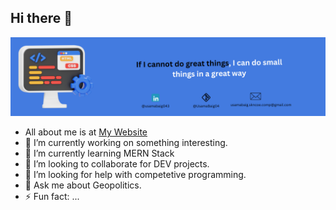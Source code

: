 ## Hi there 👋

<img src = 'readme_banner.png'/>

- All about me is at <a href = 'https://portfolio-alpha-nine-38.vercel.app/'>My Website</a>
- 🔭 I’m currently working on something interesting.
- 🌱 I’m currently learning MERN Stack
- 👯 I’m looking to collaborate for DEV projects.
- 🤔 I’m looking for help with competetive programming.
- 💬 Ask me about Geopolitics.
- ⚡ Fun fact: ...


